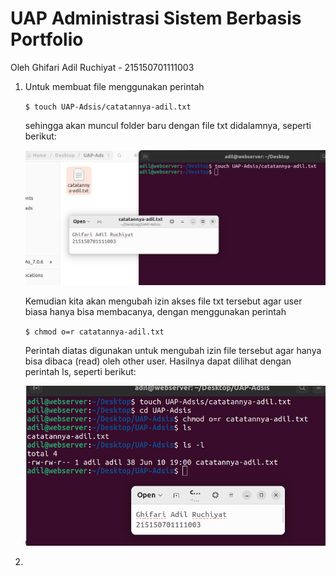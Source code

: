 # UAP Administrasi Sistem Berbasis Portfolio
Oleh Ghifari Adil Ruchiyat - 215150701111003

1. Untuk membuat file menggunakan perintah

   `$ touch UAP-Adsis/catatannya-adil.txt`

   sehingga akan muncul folder baru dengan file txt didalamnya, seperti berikut:
   
   ![](./FotoSS/SS1-1.png)

   Kemudian kita akan mengubah izin akses file txt tersebut agar user biasa hanya bisa membacanya, dengan menggunakan perintah

   `$ chmod o=r catatannya-adil.txt`

   Perintah diatas digunakan untuk mengubah izin file tersebut agar hanya bisa dibaca (read) oleh other user. Hasilnya dapat dilihat dengan perintah ls, seperti berikut:

   ![](./FotoSS/SS1-2.png)

2. 
